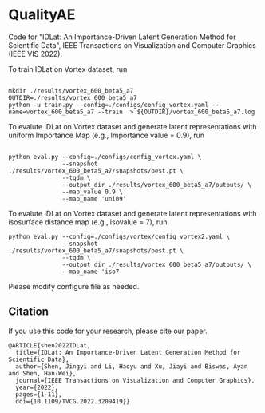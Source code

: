 # QualityAE

Code for "IDLat: An Importance-Driven Latent Generation Method for Scientific Data", IEEE Transactions on Visualization and Computer Graphics (IEEE VIS 2022). 


To train IDLat on Vortex dataset, run 

```

mkdir ./results/vortex_600_beta5_a7
OUTDIR=./results/vortex_600_beta5_a7
python -u train.py --config=./configs/config_vortex.yaml --name=vortex_600_beta5_a7 --train  > ${OUTDIR}/vortex_600_beta5_a7.log

```

To evalute IDLat on Vortex dataset and generate latent representations with uniform Importance Map (e.g., Importance value = 0.9), run 

```

python eval.py --config=./configs/config_vortex.yaml \
               --snapshot ./results/vortex_600_beta5_a7/snapshots/best.pt \
               --tqdm \
               --output_dir ./results/vortex_600_beta5_a7/outputs/ \
               --map_value 0.9 \
               --map_name 'uni09' 

```

To evalute IDLat on Vortex dataset and generate latent representations with isosurface distance map (e.g., isovalue = 7), run 

```
python eval.py --config=./configs/vortex/config_vortex2.yaml \
               --snapshot ./results/vortex_600_beta5_a7/snapshots/best.pt \
               --tqdm \
               --output_dir ./results/vortex_600_beta5_a7/outputs/ \
               --map_name 'iso7' 

```

Please modify configure file as needed.



## Citation

If you use this code for your research, please cite our paper.
```
@ARTICLE{shen2022IDLat,  
  title={IDLat: An Importance-Driven Latent Generation Method for Scientific Data},   
  author={Shen, Jingyi and Li, Haoyu and Xu, Jiayi and Biswas, Ayan and Shen, Han-Wei},  
  journal={IEEE Transactions on Visualization and Computer Graphics},   
  year={2022},  
  pages={1-11},  
  doi={10.1109/TVCG.2022.3209419}}
```

